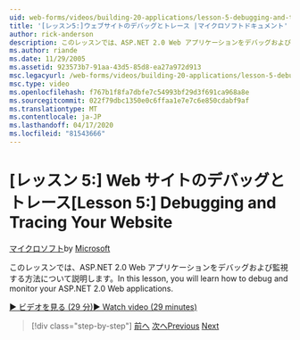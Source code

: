 ```yaml
---
uid: web-forms/videos/building-20-applications/lesson-5-debugging-and-tracing-your-website
title: '[レッスン5:]ウェブサイトのデバッグとトレース |マイクロソフトドキュメント'
author: rick-anderson
description: このレッスンでは、ASP.NET 2.0 Web アプリケーションをデバッグおよび監視する方法について説明します。
ms.author: riande
ms.date: 11/29/2005
ms.assetid: 923573b7-91aa-43d5-85d8-ea27a972d913
msc.legacyurl: /web-forms/videos/building-20-applications/lesson-5-debugging-and-tracing-your-website
msc.type: video
ms.openlocfilehash: f767b1f8fa7dbfe7c54993bf29d3f691ca968a8e
ms.sourcegitcommit: 022f79dbc1350e0c6ffaa1e7e7c6e850cdabf9af
ms.translationtype: MT
ms.contentlocale: ja-JP
ms.lasthandoff: 04/17/2020
ms.locfileid: "81543666"
---
```

# <a name="lesson-5-debugging-and-tracing-your-website"></a><span data-ttu-id="ba2f0-103">[レッスン 5:] Web サイトのデバッグとトレース</span><span class="sxs-lookup"><span data-stu-id="ba2f0-103">[Lesson 5:] Debugging and Tracing Your Website</span></span>

<span data-ttu-id="ba2f0-104">[マイクロソフト](https://github.com/microsoft)</span><span class="sxs-lookup"><span data-stu-id="ba2f0-104">by [Microsoft](https://github.com/microsoft)</span></span>

<span data-ttu-id="ba2f0-105">このレッスンでは、ASP.NET 2.0 Web アプリケーションをデバッグおよび監視する方法について説明します。</span><span class="sxs-lookup"><span data-stu-id="ba2f0-105">In this lesson, you will learn how to debug and monitor your ASP.NET 2.0 Web applications.</span></span>

[<span data-ttu-id="ba2f0-106">&#9654; ビデオを見る (29 分)</span><span class="sxs-lookup"><span data-stu-id="ba2f0-106">&#9654; Watch video (29 minutes)</span></span>](https://channel9.msdn.com/Blogs/ASP-NET-Site-Videos/lesson-5-debugging-and-tracing-your-website)

> [!div class="step-by-step"]
> <span data-ttu-id="ba2f0-107">[前へ](lesson-4-understanding-web-application-state.md)
> [次へ](lesson-6-working-with-stylesheets-and-master-pages.md)</span><span class="sxs-lookup"><span data-stu-id="ba2f0-107">[Previous](lesson-4-understanding-web-application-state.md)
[Next](lesson-6-working-with-stylesheets-and-master-pages.md)</span></span>
